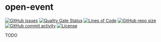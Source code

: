 # open-event
[![GitHub issues](https://img.shields.io/github/issues/sambalmueslie/open-event)](https://github.com/sambalmueslie/open-event/issues)
[![Quality Gate Status](https://sonarcloud.io/api/project_badges/measure?project=sambalmueslie_open-event&metric=alert_status)](https://sonarcloud.io/dashboard?id=sambalmueslie_open-event)
[![Lines of Code](https://sonarcloud.io/api/project_badges/measure?project=sambalmueslie_open-event&metric=ncloc)](https://sonarcloud.io/dashboard?id=sambalmueslie_open-event)
[![GitHub repo size](https://img.shields.io/github/repo-size/sambalmueslie/open-event)](https://github.com/sambalmueslie/open-event)
[![GitHub commit activity](https://img.shields.io/github/commit-activity/w/sambalmueslie/open-event)](https://github.com/sambalmueslie/open-event/pulse)
[![License](https://img.shields.io/badge/License-Apache%202.0-blue.svg)](https://github.com/sambalmueslie/open-event/blob/master/LICENSE)


TODO

